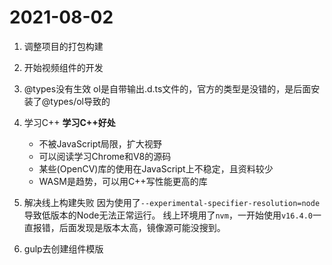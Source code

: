 # 2021-08-02
1. 调整项目的打包构建
2. 开始视频组件的开发
3. @types没有生效
ol是自带输出.d.ts文件的，官方的类型是没错的，是后面安装了@types/ol导致的
4. 学习C++
**学习C++好处**
    - 不被JavaScript局限，扩大视野
    - 可以阅读学习Chrome和V8的源码
    - 某些(OpenCV)库的使用在JavaScript上不稳定，且资料较少
    - WASM是趋势，可以用C++写性能更高的库
5. 解决线上构建失败
因为使用了`--experimental-specifier-resolution=node`导致低版本的Node无法正常运行。
线上环境用了`nvm`，一开始使用`v16.4.0`一直报错，后面发现是版本太高，镜像源可能没搜到。

6. gulp去创建组件模版